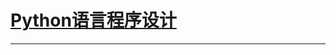 # [Python语言程序设计]

---

[Python语言程序设计]:https://www.xuexi.cn/660016ca412190a98bf8376be37ee571/9b0f04ec6509904be734f5f609a3604a.html
